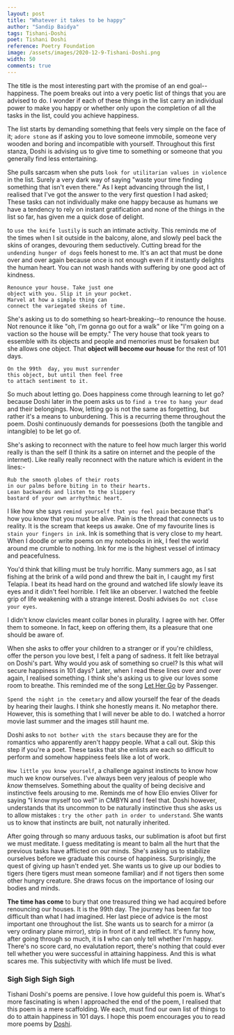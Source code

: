 ```yaml
---
layout: post
title: "Whatever it takes to be happy"
author: "Sandip Baidya"
tags: Tishani-Doshi
poet: Tishani Doshi
reference: Poetry Foundation
image: /assets/images/2020-12-9-Tishani-Doshi.png
width: 50
comments: true
---
```


The title is the most interesting part with the promise of an end goal--happiness. The poem breaks out into a very poetic list of things that you are advised to do. I wonder if each of these things in the list carry an individual power to make you happy or whether only upon the completion of all the tasks in the list, could you achieve happiness. 

The list starts by demanding something that feels very simple on the face of it; ``adore stone`` as if asking you to love someone immobile, someone very wooden and boring and incompatible with yourself. Throughout this first stanza, Doshi is advising us to give time to something or someone that you generally find less entertaining.

She pulls sarcasm when she puts ``look for utilitarian values in violence`` in the list. Surely a very dark way of saying "waste your time finding something that isn't even there." As I kept advancing through the list, I realised that I've got the answer to the very first question I had asked; These tasks can not individually make one happy because as humans we have a tendency to rely on instant gratification and none of the things in the list so far, has given me a quick dose of delight.

to ``use the knife lustily`` is such an intimate activity. This reminds me of the times when I sit outside in the balcony, alone, and slowly peel back the skins of oranges, devouring them seductively. Cutting bread for the ``undending hunger of dogs`` feels honest to me. It's an act that must be done over and over again because once is not enough even if it instantly delights the human heart. You can not wash hands with suffering by one good act of kindness.

	Renounce your house. Take just one  
	object with you. Slip it in your pocket.  
	Marvel at how a simple thing can  
	connect the variegated skeins of time.

She's asking us to do something so heart-breaking--to renounce the house. Not renounce it like "oh, I'm gonna go out for a walk" or like "I'm going on a vaction so the house will be empty." The very house that took years to essemble with its objects and people and memories must be forsaken but she allows one object. That **object will become our house** for the rest of 101 days.

	On the 99th  day, you must surrender  
	this object, but until then feel free  
	to attach sentiment to it.

So much about letting go. Does happiness come through learning to let go? because Doshi later in the poem asks us to ``find a tree to hang your dead`` and their belongings. Now, letting go is not the same as forgetting, but rather it's a means to unburdening. This is a recurring theme throughout the poem. Doshi continuously demands for poessesions (both the tangible and intangible) to be let go of.

She's asking to reconnect with the nature to feel how much larger this world really is than the self (I think its a satire on internet and the people of the internet). Like really really reconnect with the nature which is evident in the lines:-

    Rub the smooth globes of their roots  
    in our palms before biting in to their hearts.  
    Lean backwards and listen to the slippery  
    bastard of your own arrhythmic heart.

I like how she says ``remind yourself that you feel pain`` because that's how you know that you must be alive. Pain is the thread that connects us to reality. It is the scream that keeps us awake. One of my favourite lines is ``stain your fingers in ink``. Ink is something that is very close to my heart. When I doodle or write poems on my notebooks in ink, I feel the world around me crumble to nothing. Ink for me is the highest vessel of intimacy and peacefulness.

You'd think that killing must be truly horrific. Many summers ago, as I sat fishing at the brink of a wild pond and threw the bait in, I caught my first Telapia. I beat its head hard on the ground and watched life slowly leave its eyes and it didn't feel horrible. I felt like an observer. I watched the feeble grip of life weakening with a strange interest. Doshi advises ``Do not close your eyes``. 

I didn't know clavicles meant collar bones in plurality. I agree with her. Offer them to someone. In fact, keep on offering them, its a pleasure that one should be aware of.

When she asks to offer your children to a stranger or if you're childless, offer the person you love best, I felt a pang of sadness. It felt like betrayal on Doshi's part. Why would you ask of something so cruel? Is this what will secure happiness in 101 days? Later, when I read these lines over and over again, I realised something. I think she's asking us to give our loves some room to breathe. This reminded me of the song [Let Her Go](https://www.youtube.com/watch?v=RBumgq5yVrA) by Passenger. 

``Spend the night in the cemetary``  and allow yourself the fear of the deads by hearing their laughs. I think she honestly means it. No metaphor there. However, this is something that I will never be able to do. I watched a horror movie last summer and the images still haunt me. 

Doshi asks to ``not bother with the stars`` because they are for the romantics who apparently aren't happy people. What a call out. Skip this step if you're a poet. These tasks that she enlists are each so difficult to perform and somehow happiness feels like a lot of work. 

``How little you know yourself``, a challenge against instincts to know how much we know ourselves. I've always been very jealous of people who *know* themselves. Something about the quality of being decisive and instinctive feels arousing to me. Reminds me of how Elio envies Oliver for saying "I know myself too well" in CMBYN and I feel that. Doshi however, understands that its uncommon to be naturally instinctive thus she asks us to allow mistakes : ``try the other path in order to understand``. She wants us to know that instincts are built, not naturally inherited. 

After going through so many arduous tasks, our sublimation is afoot but first we must meditate. I guess meditating is meant to balm all the hurt that the previous tasks have afflicted on our minds. She's asking us to stabilize ourselves before we graduate this course of happiness. Surprisingly, the quest of giving up hasn't ended yet. She wants us to give up our bodies to tigers (here tigers must mean someone familiar) and if not tigers then some other hungry creature. She draws focus on the importance of losing our bodies and minds. 

**The time has come** to bury that one treasured thing we had acquired before renouncing our houses. It is the 99th day. The journey has been far too difficult than what I had imagined. Her last piece of advice is the most important one throughout the list. She wants us to search for a mirror (a very ordinary plane mirror), strip in front of it and relflect. It's funny how, after going through so much, it is **I** who can only tell whether I'm happy. There's no score card, no evalutation report, there's nothing that could ever tell whether you were successful in attaining happiness. And this is what scares me. This subjectivity with which life must be lived. 

### Sigh Sigh Sigh Sigh

Tishani Doshi's poems are pensive. I love how guideful this poem is. What's more fascinating is when I approached the end of the poem, I realised that this poem is a mere scaffolding. We each, must find our own list of things to do to attain happiness in 101 days. I hope this poem encourages you to read more poems by [Doshi](https://tishanidoshi.weebly.com/).
